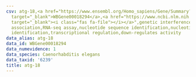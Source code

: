```yaml
---
csv: atg-18,<a href="https://www.ensembl.org/Homo_sapiens/Gene/Summary?db=core;g=WBGene00018294"
  target="_blank">WBGene00018294</a>,<a href="https://www.ncbi.nlm.nih.gov/pubmed/27496166"
  target="_blank"><i class="fas fa-file"></i></a>",genetic interference,functional
  association,RNA-seq assay,nucleotide sequence identification,nucleotide sequence
  identification,transcriptional regulation,down-regulates activity
data_alias: atg-18
data_id: WBGene00018294
data_numevidence: 1
data_species: Caenorhabditis elegans
data_taxid: '6239'
title: atg-18
---
```

